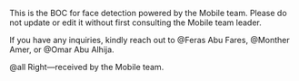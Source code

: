 This is the BOC for face detection powered by the Mobile team.
Please do not update or edit it without first consulting the Mobile team leader.

If you have any inquiries, kindly reach out to @Feras Abu Fares, @Monther Amer, or @Omar Abu Alhija.

@all Right—received by the Mobile team.
